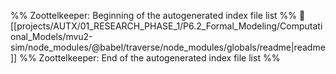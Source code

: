 %% Zoottelkeeper: Beginning of the autogenerated index file list  %%
📄 [[projects/AUTX/01_RESEARCH_PHASE_1/P6.2_Formal_Modeling/Computational_Models/mvu2-sim/node_modules/@babel/traverse/node_modules/globals/readme|readme]]
%% Zoottelkeeper: End of the autogenerated index file list  %%
